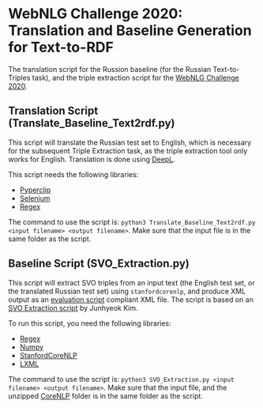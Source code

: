# WebNLG Challenge 2020: Translation and Baseline Generation for Text-to-RDF

The translation script for the Russion baseline (for the Russian Text-to-Triples task), and the triple extraction script for the [WebNLG Challenge 2020](https://webnlg-challenge.loria.fr/challenge_2020/).  

## Translation Script (Translate_Baseline_Text2rdf.py)
This script will translate the Russian test set to English, which is necessary for the subsequent Triple Extraction task, as the triple extraction tool only works for English. Translation is done using [DeepL](https://www.deepl.com/translator/).

This script needs the following libraries:

- [Pyperclip](https://pypi.org/project/pyperclip/)
- [Selenium](https://pypi.org/project/selenium/)
- [Regex](https://pypi.org/project/regex/)

The command to use the script is: ```python3 Translate_Baseline_Text2rdf.py <input filename> <output filename>```.
Make sure that the input file is in the same folder as the script.

## Baseline Script (SVO_Extraction.py)
This script will extract SVO triples from an input text (the English test set, or the translated Russian test set) using `stanfordcorenlp`, and produce XML output as an [evaluation script](https://github.com/WebNLG/Evaluation/tree/main/automatic-evaluation/text-to-triples) compliant XML file. The script is based on an [SVO Extraction script](https://github.com/junhyeok-kim/TripletEmbeddingModel) by Junhyeok Kim.

To run this script, you need the following libraries:

- [Regex](https://pypi.org/project/regex/)
- [Numpy](https://pypi.org/project/numpy/)
- [StanfordCoreNLP](https://github.com/Lynten/stanford-corenlp)
- [LXML](https://pypi.org/project/lxml/)

The command to use the script is: ```python3 SVO_Extraction.py <input filename> <output filename>```.
Make sure that the input file, and the unzipped [CoreNLP](https://stanfordnlp.github.io/CoreNLP/) folder is in the same folder as the script.
